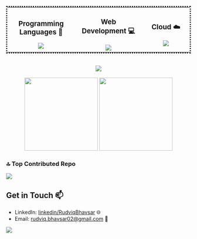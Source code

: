 
<table align="center" style="border-collapse: collapse; border: dotted;">
  <tr>
    <td align="center" width="333">
      <h3>Programming Languages 🚀</h3>
      <a>
        <img src="https://skillicons.dev/icons?i=py,cpp,java" />
      </a>
    </td>
    <td align="center" width="333">
      <h3>Web Development 💻</h3>
      <a>
        <img src="https://skillicons.dev/icons?i=react,js,css,html,mysql" />
      </a>
    </td>
    <td align="center" width="333">
      <h3>Cloud ☁️</h3>
      <a >
        <img src="https://skillicons.dev/icons?i=azure,docker,aws" />
      </a>
    </td>
  </tr>
</table>


      
<p align="center">
  </br>
  
 <!--  <a > -->
<!--     <img src=https://streak-stats.demolab.com/?user=Rudviq&&theme=tokyonight#gh-dark-mode-only&&hide_border=true&card_width=495> -->
<!--   </a> -->

  <picture>
  <source
    srcset="https://streak-stats.demolab.com/?user=Rudviq&hide_border=true&card_width=495"
    media="(prefers-color-scheme: dark)"
  />
  <source
    srcset="https://streak-stats.demolab.com/?user=Rudviq&card_width=495"
    media="(prefers-color-scheme: light), (prefers-color-scheme: no-preference)"
  />
    <img src=https://streak-stats.demolab.com/?user=Rudviq>
</picture>
   
  </br>
  </br>
        
  <!-- <a > -->
<!--     <img height ="200"  src="https://github-readme-stats-git-masterrstaa-rickstaa.vercel.app/api/top-langs/?username=Rudviq&hide_border=true&langs_count=5&show_icons=true&card_width=405&theme=tokyonight&hide=Tex&layout=compact" > -->
<!--   </a> -->

  <!-- Top Languages -->
  <picture>
  <source
    srcset="https://github-readme-stats.vercel.app/api/top-langs/?username=Rudviq&show_icons=true&hide_border=true&langs_count=5&show_icons=true&card_width=405&theme=tokyonight&hide=Tex&layout=compact"
    media="(prefers-color-scheme: dark)"
  />
  <source
    srcset="https://github-readme-stats.vercel.app/api/top-langs/?username=Rudviq&langs_count=5&show_icons=true&card_width=405&hide=Tex&layout=compact"
    media="(prefers-color-scheme: light), (prefers-color-scheme: no-preference)"
  />
    <img height ="200" src=https://streak-stats.demolab.com/?user=Rudviq>
</picture>

  <!-- Git Stats -->
  <picture>
  <source
    srcset="https://github-readme-stats.vercel.app/api?username=Rudviq&show_icons=true&theme=tokyonight&card_width=495"
    media="(prefers-color-scheme: dark)"
  />
  <source
    srcset="https://github-readme-stats.vercel.app/api?username=Rudviq&show_icons=true&card_width=495"
    media="(prefers-color-scheme: light), (prefers-color-scheme: no-preference)"
  />
    <img height ="200" src=https://streak-stats.demolab.com/?user=Rudviq>
</picture>
 
  <!-- <a> -->
<!--     <img height ="200" src=https://github-readme-stats-git-masterrstaa-rickstaa.vercel.app/api?username=Rudviq&hide_border=true&show_icons=true&theme=tokyonight#gh-dark-mode-only&card_width=495 /> -->
<!--   </a> -->
    
</p>

### 🔝 Top Contributed Repo
<!-- ![GitHub Contributor Stats](https://github-contributor-stats.vercel.app/api?username=Rudviq&limit=5&combine_all_yearly_contributions=true&theme=tokyonight#gh-dark-mode-only) -->
<!-- ![GitHub Contributor Stats](https://github-contributor-stats.vercel.app/api?username=Rudviq&limit=5&combine_all_yearly_contributions=true&theme=default#gh-light-mode-only) -->

<picture>
  <source
    srcset="https://github-contributor-stats.vercel.app/api?username=Rudviq&limit=5&combine_all_yearly_contributions=true&theme=tokyonight"
    media="(prefers-color-scheme: dark)"
  />
  <source
    srcset="https://github-contributor-stats.vercel.app/api?username=Rudviq&limit=5&combine_all_yearly_contributions=true&theme=default"
    media="(prefers-color-scheme: light), (prefers-color-scheme: no-preference)"
  />
    <img src=https://streak-stats.demolab.com/?user=Rudviq>
</picture>



## Get in Touch 📫
- LinkedIn: [linkedin/RudviqBhavsar](https://www.linkedin.com/in/rudviq-bhavsar-201219187/?originalSubdomain=in) 🌐
- Email: [rudviq.bhavsar02@gmail.com](mailto:rudviq.bhavsar02@gmail.com) 📧


[![](https://visitcount.itsvg.in/api?id=Rudviq&icon=0&color=1)](https://visitcount.itsvg.in)

<!--
**Rudviq/Rudviq** is a ✨ _special_ ✨ repository because its `README.md` (this file) appears on your GitHub profile.

Here are some ideas to get you started:

- 🔭 I’m currently working on ...
- 🌱 I’m currently learning ...
- 👯 I’m looking to collaborate on ...
- 🤔 I’m looking for help with ...
- 💬 Ask me about ...
- 📫 How to reach me: ...
- 😄 Pronouns: ...
- ⚡ Fun fact: ...
-->

